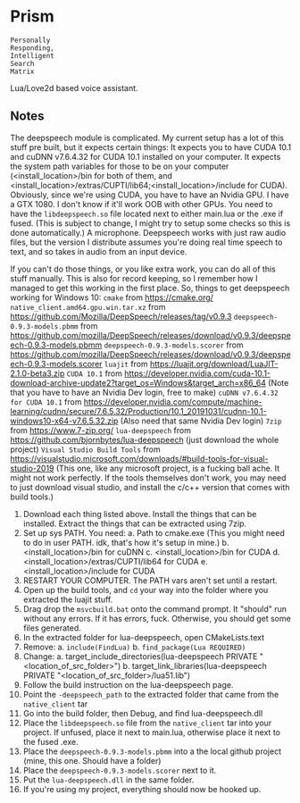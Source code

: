 # Prism
	Personally
	Responding,
	Intelligent
	Search
	Matrix
Lua/Love2d based voice assistant.
 
## Notes
The deepspeech module is complicated. My current setup has a lot of this stuff pre built, but it expects certain things:
	It expects you to have CUDA 10.1 and cuDNN v7.6.4.32 for CUDA 10.1 installed on your computer.
	It expects the system path variables for those to be on your computer (<install_location>/bin for both of them, and <install_location>/extras/CUPTI/lib64;<install_location>/include for CUDA).
	Obviously, since we're using CUDA, you have to have an Nvidia GPU. I have a GTX 1080. I don't know if it'll work OOB with other GPUs.
	You need to have the `libdeepspeech.so` file located next to either main.lua or the .exe if fused. (This is subject to change, I might try to setup some checks so this is done automatically.)
	A microphone. Deepspeech works with just raw audio files, but the version I distribute assumes you're doing real time speech to text, and so takes in audio from an input device.
	
If you can't do those things, or you like extra work, you can do all of this stuff manually. This is also for record keeping, so I remember how I managed to get this working in the first place. So, things to get deepspeech working for Windows 10:
	`cmake` from https://cmake.org/
	`native_client.amd64.gpu.win.tar.xz` from https://github.com/Mozilla/DeepSpeech/releases/tag/v0.9.3
	`deepspeech-0.9.3-models.pbmm` from https://github.com/mozilla/DeepSpeech/releases/download/v0.9.3/deepspeech-0.9.3-models.pbmm
	`deepspeech-0.9.3-models.scorer` from https://github.com/mozilla/DeepSpeech/releases/download/v0.9.3/deepspeech-0.9.3-models.scorer
	`luajit` from https://luajit.org/download/LuaJIT-2.1.0-beta3.zip
	`CUDA 10.1` from https://developer.nvidia.com/cuda-10.1-download-archive-update2?target_os=Windows&target_arch=x86_64 (Note that you have to have an Nvidia Dev login, free to make)
	`cuDNN v7.6.4.32 for CUDA 10.1` from https://developer.nvidia.com/compute/machine-learning/cudnn/secure/7.6.5.32/Production/10.1_20191031/cudnn-10.1-windows10-x64-v7.6.5.32.zip (Also need that same Nvidia Dev login)
	`7zip` from https://www.7-zip.org/
	`lua-deepspeech` from https://github.com/bjornbytes/lua-deepspeech (just download the whole project)
	`Visual Studio Build Tools` from https://visualstudio.microsoft.com/downloads/#build-tools-for-visual-studio-2019 (This one, like any microsoft project, is a fucking ball ache. It might not work perfectly. If the tools themselves don't work, you may need to just download visual studio, and install the c/c++ version that comes with build tools.)

1. Download each thing listed above. Install the things that can be installed. Extract the things that can be extracted using 7zip.
2. Set up sys PATH. You need:
	a. Path to cmake.exe (This you might need to do in user PATH. idk, that's how it's setup in mine.)
	b. <install_location>/bin for cuDNN
	c. <install_location>/bin for CUDA
	d. <install_location>/extras/CUPTI/lib64 for CUDA
	e. <install_location>/include for CUDA
3. RESTART YOUR COMPUTER. The PATH vars aren't set until a restart.
4. Open up the build tools, and `cd` your way into the folder where you extracted the luajit stuff.
5. Drag drop the `msvcbuild.bat` onto the command prompt. It "should" run without any errors. If it has errors, fuck. Otherwise, you should get some files generated.
6. In the extracted folder for lua-deepspeech, open CMakeLists.text
7. Remove:
	a. `include(FindLua)`
	b. `find_package(Lua REQUIRED)`
8. Change:
	a. target_include_directories(lua-deepspeech PRIVATE "<location_of_src_folder>")
	b. target_link_libraries(lua-deepspeech PRIVATE "<location_of_src_folder>/lua51.lib")
9. Follow the build instruction on the lua-deepspeech page.
10. Point the `-deepspeech_path` to the extracted folder that came from the `native_client` tar
11. Go into the build folder, then Debug, and find lua-deepspeech.dll
12. Place the `libdeepspeech.so` file from the `native_client` tar into your project. If unfused, place it next to main.lua, otherwise place it next to the fused .exe.
13. Place the `deepspeech-0.9.3-models.pbmm` into a the local github project (mine, this one. Should have a folder)
14. Place the `deepspeech-0.9.3-models.scorer` next to it.
15. Put the `lua-deepspeech.dll` in the same folder.
16. If you're using my project, everything should now be hooked up.
